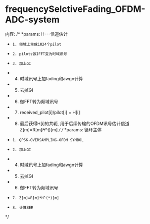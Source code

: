 # frequencySelctiveFading_OFDM-ADC-system

内容: 
/*
*params: H---信道估计
*	  1. 频域上生成1024个pilot 
*	  2. pilots做IFFT变为时域讯号
*	  3. 加上GI 
*   4. 时域讯号上加fading和awgn计算
*   5. 去掉GI
*   6. 做FFT转为频域讯号
*	7. received_pilot[i]/pilot[i] = H[i]
*	8. 最后获得H[i]的共轭, 用于后续传输的OFDM讯号估计信道 Z[m]=R[m]*H^(*)[m] 
*/
/*
*params: 循环主体
*	  1. QPSK-OVERSAMPLING-OFDM SYMBOL
*	  2. 加上GI 
*   4. 时域讯号上加fading和awgn计算
*   5. 去掉GI
*   6. 做FFT转为频域讯号
*	  7. Z[m]=R[m]*H^(*)[m] 
*	  8. 计算BER
*/
